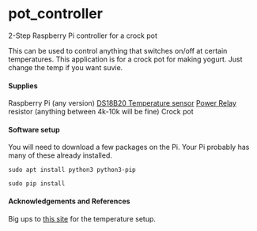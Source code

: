# pot_controller
2-Step Raspberry Pi controller for a crock pot

This can be used to control anything that switches on/off at certain temperatures. This application is for a crock pot for making yogurt. Just change the temp if you want suvie.

#### Supplies
Raspberry Pi (any version)
[DS18B20 Temperature sensor](https://www.digikey.com/product-detail/en/dfrobot/DFR0198/1738-1311-ND/7597054)
[Power Relay](https://www.digikey.com/product-detail/en/adafruit-industries-llc/2935/1528-1777-ND/6227071)
resistor (anything between 4k-10k will be fine)
Crock pot

#### Software setup
You will need to download a few packages on the Pi. Your Pi probably has many of these already installed.

```sudo apt install python3 python3-pip```

```sudo pip install```


#### Acknowledgements and References
Big ups to [this site](https://electrosome.com/ds18b20-sensor-raspberry-pi-python/) for the temperature setup.
